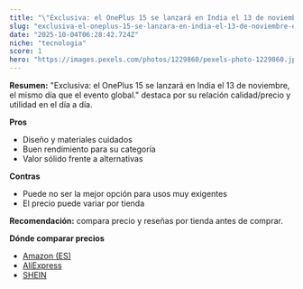 ```yaml
---
title: "\"Exclusiva: el OnePlus 15 se lanzará en India el 13 de noviembre, el mismo día que el evento global.\""
slug: "exclusiva-el-oneplus-15-se-lanzara-en-india-el-13-de-noviembre-el-mismo-dia-que-"
date: "2025-10-04T06:28:42.724Z"
niche: "tecnologia"
score: 1
hero: "https://images.pexels.com/photos/1229860/pexels-photo-1229860.jpeg?auto=compress&cs=tinysrgb&fit=crop&h=627&w=1200&auto=compress&cs=tinysrgb&w=1200&h=675&fit=crop"
---
```


**Resumen:** "Exclusiva: el OnePlus 15 se lanzará en India el 13 de noviembre, el mismo día que el evento global." destaca por su relación calidad/precio y utilidad en el día a día.

**Pros**
- Diseño y materiales cuidados
- Buen rendimiento para su categoría
- Valor sólido frente a alternativas

**Contras**
- Puede no ser la mejor opción para usos muy exigentes
- El precio puede variar por tienda

**Recomendación:** compara precio y reseñas por tienda antes de comprar.

**Dónde comparar precios**
- [Amazon (ES)](https://www.amazon.es/s?k=%22Exclusiva%3A%20el%20OnePlus%2015%20se%20lanzar%C3%A1%20en%20India%20el%2013%20de%20noviembre%2C%20el%20mismo%20d%C3%ADa%20que%20el%20evento%20global.%22&tag=teknovashop25-21)
- [AliExpress](https://www.aliexpress.com/wholesale?SearchText=%22Exclusiva%3A%20el%20OnePlus%2015%20se%20lanzar%C3%A1%20en%20India%20el%2013%20de%20noviembre%2C%20el%20mismo%20d%C3%ADa%20que%20el%20evento%20global.%22)
- [SHEIN](https://www.shein.com/pdsearch/%22Exclusiva%3A%20el%20OnePlus%2015%20se%20lanzar%C3%A1%20en%20India%20el%2013%20de%20noviembre%2C%20el%20mismo%20d%C3%ADa%20que%20el%20evento%20global.%22)